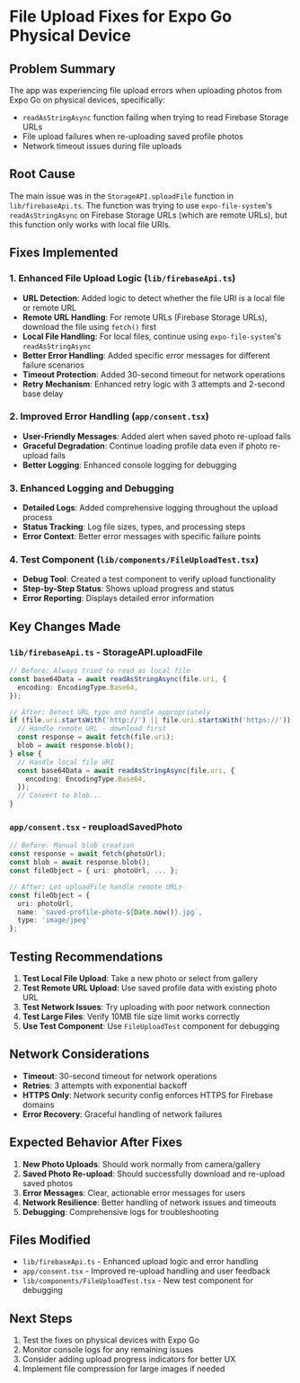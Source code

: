 # File Upload Fixes for Expo Go Physical Device

## Problem Summary
The app was experiencing file upload errors when uploading photos from Expo Go on physical devices, specifically:
- `readAsStringAsync` function failing when trying to read Firebase Storage URLs
- File upload failures when re-uploading saved profile photos
- Network timeout issues during file uploads

## Root Cause
The main issue was in the `StorageAPI.uploadFile` function in `lib/firebaseApi.ts`. The function was trying to use `expo-file-system`'s `readAsStringAsync` on Firebase Storage URLs (which are remote URLs), but this function only works with local file URIs.

## Fixes Implemented

### 1. Enhanced File Upload Logic (`lib/firebaseApi.ts`)
- **URL Detection**: Added logic to detect whether the file URI is a local file or remote URL
- **Remote URL Handling**: For remote URLs (Firebase Storage URLs), download the file using `fetch()` first
- **Local File Handling**: For local files, continue using `expo-file-system`'s `readAsStringAsync`
- **Better Error Handling**: Added specific error messages for different failure scenarios
- **Timeout Protection**: Added 30-second timeout for network operations
- **Retry Mechanism**: Enhanced retry logic with 3 attempts and 2-second base delay

### 2. Improved Error Handling (`app/consent.tsx`)
- **User-Friendly Messages**: Added alert when saved photo re-upload fails
- **Graceful Degradation**: Continue loading profile data even if photo re-upload fails
- **Better Logging**: Enhanced console logging for debugging

### 3. Enhanced Logging and Debugging
- **Detailed Logs**: Added comprehensive logging throughout the upload process
- **Status Tracking**: Log file sizes, types, and processing steps
- **Error Context**: Better error messages with specific failure points

### 4. Test Component (`lib/components/FileUploadTest.tsx`)
- **Debug Tool**: Created a test component to verify upload functionality
- **Step-by-Step Status**: Shows upload progress and status
- **Error Reporting**: Displays detailed error information

## Key Changes Made

### `lib/firebaseApi.ts` - StorageAPI.uploadFile
```typescript
// Before: Always tried to read as local file
const base64Data = await readAsStringAsync(file.uri, {
  encoding: EncodingType.Base64,
});

// After: Detect URL type and handle appropriately
if (file.uri.startsWith('http://') || file.uri.startsWith('https://')) {
  // Handle remote URL - download first
  const response = await fetch(file.uri);
  blob = await response.blob();
} else {
  // Handle local file URI
  const base64Data = await readAsStringAsync(file.uri, {
    encoding: EncodingType.Base64,
  });
  // Convert to blob...
}
```

### `app/consent.tsx` - reuploadSavedPhoto
```typescript
// Before: Manual blob creation
const response = await fetch(photoUrl);
const blob = await response.blob();
const fileObject = { uri: photoUrl, ... };

// After: Let uploadFile handle remote URLs
const fileObject = {
  uri: photoUrl,
  name: `saved-profile-photo-${Date.now()}.jpg`,
  type: 'image/jpeg'
};
```

## Testing Recommendations

1. **Test Local File Upload**: Take a new photo or select from gallery
2. **Test Remote URL Upload**: Use saved profile data with existing photo URL
3. **Test Network Issues**: Try uploading with poor network connection
4. **Test Large Files**: Verify 10MB file size limit works correctly
5. **Use Test Component**: Use `FileUploadTest` component for debugging

## Network Considerations

- **Timeout**: 30-second timeout for network operations
- **Retries**: 3 attempts with exponential backoff
- **HTTPS Only**: Network security config enforces HTTPS for Firebase domains
- **Error Recovery**: Graceful handling of network failures

## Expected Behavior After Fixes

1. **New Photo Uploads**: Should work normally from camera/gallery
2. **Saved Photo Re-upload**: Should successfully download and re-upload saved photos
3. **Error Messages**: Clear, actionable error messages for users
4. **Network Resilience**: Better handling of network issues and timeouts
5. **Debugging**: Comprehensive logs for troubleshooting

## Files Modified
- `lib/firebaseApi.ts` - Enhanced upload logic and error handling
- `app/consent.tsx` - Improved re-upload handling and user feedback
- `lib/components/FileUploadTest.tsx` - New test component for debugging

## Next Steps
1. Test the fixes on physical devices with Expo Go
2. Monitor console logs for any remaining issues
3. Consider adding upload progress indicators for better UX
4. Implement file compression for large images if needed 